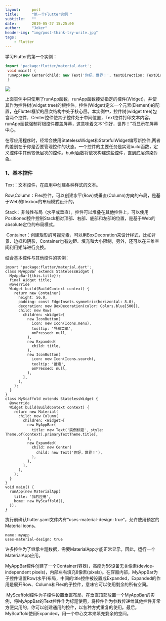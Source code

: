 ```yaml
---
layout:     post
title:      "第一个Flutter实例 "
subtitle:   ""
date:       2019-05-27 15:25:00
author:     "Joker"
header-img: "img/post-think-try-write.jpg"
tags:
    - Flutter
---
```




学习Flutter的第一个实例：

```dart
import 'package:flutter/material.dart';
 void main() {
 runApp(new Center(child: new Text('你好，世界！', textDirection: TextDirection.ltr)));
 }
```

![](https://img-blog.csdn.net/20161024190205364)



上面实例中只使用了runApp函数，runApp函数接受指定的控件(Widget)，并使其作为控件树(widget tree)的根控件。控件(Widget)定义一个元素(Element)的配置，在Flutter框架的层次结构中处于核心层。本实例中，控件树(widget tree)包含两个控件，Center控件使其子控件处于中间位置，Text控件打印文本内容。runApp函数强制将根控件覆盖屏幕，这意味着文本“你好，世界！”将显示在屏幕中心。

在写应用程序时，经常会使用StatelessWidget和StatefulWidget编写新控件,两者的差别在于你是否要管理控件的状态。一个控件的主要任务是实现build函数，定义控件中其他较低层次的控件。build函数将依次构建这些控件，直到底层渲染对象。



### 1、基本控件

Text：文本控件，在应用中创建各种样式的文本。

Row,Column：Flex控件，可以创建水平(Row)或垂直(Column)方向的布局，是基于Web的flexbox的布局模式设计的。

Stack：非线性布局（水平或垂直），控件可以堆叠在其他控件上，可以使用Positioned控件控制Stack相对顶部、右部、底部和左部的位置，是基于Web的absolute定位的布局模式。

 Container：创建矩形的可视元素，可以用BoxDecoration来设计样式，比如背景、边框和阴影，Container也有边距、填充和大小限制，另外，还可以在三维空间利用矩阵进行变换。



结合基本控件与其他控件的实例：

```
import 'package:flutter/material.dart';
class MyAppBar extends StatelessWidget {
  MyAppBar({this.title});
  final Widget title;
  @override
  Widget build(BuildContext context) {
    return new Container(
      height: 56.0,
      padding: const EdgeInsets.symmetric(horizontal: 8.0),
      decoration: new BoxDecoration(color: Colors.blue[500]),
      child: new Row(
        children: <Widget>[
          new IconButton(
            icon: new Icon(Icons.menu),
            tooltip: '导航菜单',
            onPressed: null,
          ),
          new Expanded(
            child: title,
          ),
          new IconButton(
            icon: new Icon(Icons.search),
            tooltip: '搜索',
            onPressed: null,
          ),
        ],
      ),
    );
  }
}
class MyScaffold extends StatelessWidget {
  @override
  Widget build(BuildContext context) {
    return new Material(
      child: new Column(
        children: <Widget>[
          new MyAppBar(
            title: new Text('实例标题', style: Theme.of(context).primaryTextTheme.title),
          ),
          new Expanded(
            child: new Center(
              child: new Text('你好，世界！'),
            ),
          ),
        ],
      ),
    );
  }
}
void main() {
  runApp(new MaterialApp(
    title: '我的应用',
    home: new MyScaffold(),
  ));
}

```

执行前确认flutter.yaml文件内有“uses-material-design: true”，允许使用预定的Material icons。

```
name: myapp
uses-material-design: true
```

许多控件为了继承主题数据，需要MaterialApp才能正常显示，因此，运行一个MaterialApp应用。

MyAppBar控件创建了一个Container(容器)，高度为56设备无关像素(device-independent pixels)，内部左右填充8像素(pixels)。在容器内部，MyAppBar为子控件设置Row(水平)布局，中间的title控件被设置成Expanded，Expanded的作用是展开Row、Column和Flex的子控件，意味它可以使用剩余的所有空间。

 MyScaffold控件为子控件设置垂直布局，在垂直顶部放置一个MyAppBar的实例，将MyAppBar的Text控件作为标题使用，将控件作为参数传递给其他控件非常方便实用的，你可以创建通用的控件，以各种方式重复的使用。最后，MyScaffold使用Expanded，用一个中心文本来填充剩余的空间。














































